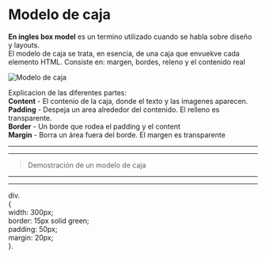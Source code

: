 # Modelo de caja

**En ingles box model** es un termino utilizado cuando se habla sobre diseño y layouts.  
 El  modelo de caja se trata, en esencia, de una caja que envuekve cada elemento HTML.
Consiste en: margen, bordes, releno y el contenido real 
 <!-- imagen -->
![**Modelo de caja**](https://www.w3.org/TR/CSS2/images/boxdim.png "modelo de caja")

Explicacion de las diferentes partes:  
**Content** - El contenio de la caja, donde el texto y las imagenes aparecen.  
**Padding** - Despeja un area alrededor del contenido. El relleno es transparente.  
**Border** - Un borde que rodea el padding y el content  
**Margin** - Borra un área fuera del borde. El margen es transparente  

---
---

>Demostración de un modelo de caja

---
---


div.  
{  
  width: 300px;  
  border: 15px solid green;  
  padding: 50px;    
  margin: 20px;  
}.
